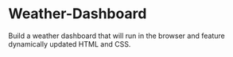 # Weather-Dashboard
Build a weather dashboard that will run in the browser and feature dynamically updated HTML and CSS.
